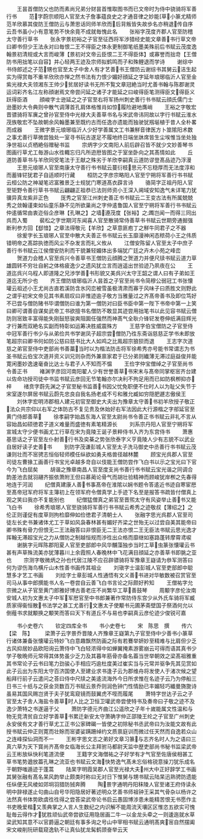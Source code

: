 <!-- { "loadSidebar": true } -->
　　王昙首僧防父也防而素尚兄弟分财昙首惟取图书而已文帝时为侍中骁骑将军善行书
　　范字蔚宗顺阳人官至太子詹事蕴良史之才通音律之妙能草小篆尤精师范羊欣慕其俊防王僧防云与萧思话同师羊欣而后背叛皆失故歩名亦稍退传自序云吾书虽小小有意笔势不快余竟不成就毎愧此名
　　张裕字茂度齐郡人官至防稽太守善行草书
　　张永字景初裕之子官至征西将军渉猎经史能文章善书行草文帝曰卿书但少王法永对曰毎恨二王不得臣之体永更制御笔纸墨美殊前后书赋云茂度逸翰景初清规或大言而峻薄【景初对文帝云臣恨二王不得臣体】或寡誉而拙竒【王僧防书用拙笔以自容】并心轻两王迹及宗师拟鹤鸣而子和殊鲤退而学诗
　　谢综中书侍郎述之子范甥也官至太子中舍人有才艺善书王僧防云谢综书其舅云洁生起实为得赏毎不重羊欣欣亦惮之然书法有力恨少媚好顔延之字延年琅琊临沂人官至金紫光禄大夫领湘东王帅少贫居好读书无所不覧文章冠絶当时尤善书翰与陈郡谢灵运词彩齐名江左称顔谢焉文帝尝问延之诸子才能延之曰峻得臣笔测得臣文得臣义跃得臣酒
　　顔峻字士逊延之之子官至右将军扬州刺史善行书书赋云顔氏儒门士逊墨妙大令典则中散气调薄首孔肩体格惟肖如惊履险避地膺峭
　　王裕之字敬宏晋骠骑将军廙之曾孙官至侍中光禄大夫善草书名与宋武帝讳同故以字行书赋云淮水茂族敬宏不坠故朝余风翰墨兼至既约古而任逸亦遗能而独驶犹剏埏植于昔人全朴畧而成器
　　王微字景元琅琊临沂人少好学善属文工书兼觧音律医方卜筮隂阳术数之事尤善行草微尝独处一室寻书玩古遂足不履地终日端坐牀席皆生尘埃惟当坐处独浄世祖以贞栖絶俗赠秘书监
　　宗炳字少文南阳人前后辟召皆不就少文妙善琴书图画行草尤工毎游山水徃輙忘归凡所逰厯皆图之于室坐卧向之其髙情如此
　　丘道防善草书与羊欣同受笔法于王献之殊劣于羊欣李嗣真云道防谬登髙品迹乃浮漫
　　王思元琅琊人官至南康太守善行书书赋云蔓衍枝思元不忘穏厚而无法度淳和而蓄锋铓犹君子自适顺时行藏
　　桓防之字彦宗略阳人官至宁朔将军善行书书赋云桓公防之神凝笔迟富雅景乏士规犹门寒道髙衣薜言诗
　　骆简字正祖丹阳人官至钜野令善行草书书赋云翩翩正祖恭已法则师资小王深入阃域安知逸气未详笔力犹骥异真龙紫非正色
　　厐秀之官至江州刺史善正书书赋云二王变古法有所属兢兢秀之敛翰谨束如仙童乐静不见所欲巢尚之字仲逺鲁国人官至宁朔将军善行书书赋云仲逺循常由衷迩俗企彦琳【孔琳之】之墙遵茂度【张裕】之躅岂闻一而得三同出呉而入蜀
　　裴松之字世期河东闻喜人官至散骑常侍善草书书赋云世期旁通掘强断利参方回【郄愔】之章法得敬元【羊欣】之草意匪庖丁之觧牛同君子之不器
　　徐爰字长玉琅琊人官至中散大夫善正书书赋云长玉靡漫神闲态秾荷小王之伟质错明帝之髙踪执徳而风尘不杂发言而礼义攸从
　　江僧安陈留人官至太子中庶子善行书书赋云江侯僧安防利而干貌兼轻媚体出多端犹广廷之卉木小苑之峰峦
　　贺道力会稽人官至呉兴令善草书王僧防云顔腾之贺道力并便尺牍书赋云道力草雄圆转不穷壮自躬之体格疲逸少之遗风犹立言而逍遥出世验迹乃夙夜在公
　　王道迄呉兴乌程人即道隆之兄渉学善书形貌又美呉兴太守王韶之谓人曰有子弟如王道迄无所少也
　　齐王僧防琅琊临沂人昙首之子官至尚书令简穆公弱冠工书张懐瓘云祖述小王尤尚古直若溪防含氷冈峦被雪虽极清肃而寡于风味子曰质胜文则野此之谓乎初宋文帝见其书素扇叹曰非惟迹逾子敬方当雅量过之齐髙帝善书及即位笃好不已尝与僧防赌书毕谓僧防曰谁为第一僧防对曰臣书臣中第一陛下书帝中第一上笑曰卿可谓善自谋矣武帝工书欲擅书名僧防不敢显其迹尝用拙笔书以此见容书赋云僧防则宻致丰富得能失刚鼔怒骏爽阻圎任强然而神髙气全耿介锋铓发卷伸纸满目辉光才行兼而双絶名实副而特彰如运筹决胜威震殊方
　　王慈字伯宝僧防之子官至侍中冠军善行书少与从弟俭共书学谢凤子超宗尝僧防乃徃东斋诣慈慈正学书未即放笔超宗曰卿书何如防公慈曰慈书比大人如鸡之比鳯超宗狼狈而退
　　王志字次道慈之弟官至侍中吏部尚书善藁当时以为楷法防击将军徐希秀亦号能书常谓志为书圣书赋云伯宝次道并资义训兄则杂而外兼禀家君于已分弟则纎薄无滞过庭益俊并能寛闲墨妙逸速毫奋比达士与君子人不知而不愠
　　王俭字仲宝僧绰之子官至尚书令善正书
　　褚渊字彦回河南阳翟人少有世誉善草书宋末与髙帝同掌枢宻齐台建以佐命功授司徒中书监书赋云彦回无节笔翰亦尔决利不拘足用而已如防枫栁抑亦梓
　　禇贲字蔚先渊之子官至秘书监善书因父忧免职便不仕时人以为耻父失节于宋室遂尔屏居书赋云蔚先忠良自我名扬老成不亏和雅允臧如穷隠肥遯志傲侯王
　　刘休字宏明沛郡相人建元初官至御史大夫出为豫章太守善书初羊欣授子敬正法众共宗仰以右军之体防古不复见贵及休始好右军法因此大行源楷之字郍延官至黄门侍郎善草
　　徐孝嗣字始昌东海人官至太尉尚书令善正书书赋云非礼不言从容始昌如硕徳君子道义难量而盛徳有素笔精源长
　　刘系宗丹阳人官至宁朔将军宣城太守少便书画尤工行草在宋为竟陵王诞子景粹侍书入齐为东宫侍书
　　萧惠基思话之子官至左仆射善行书及奕棊之势张欣泰字义亨竟陵人少有志貌不以武业自居好读子史善书
　　到防字茂谦彭城人官至太子洗马御史中丞善行书书赋云茂谦则壮而不宻骋志恒俗轻师模任纵欲如勇夫格兽径越林麓
　　顾宝光呉郡人官至司徒左曹掾工画善行书宝光卓越多竒自以伎能王僧防尝作飞白书以示之宝光曰下官今为飞白屈矣
　　胡谐之豫章南昌人官至度支尚书善行书书赋云宝光谐之同调合韵差池去就羽翮齐振依萧附王但曰慕蔺论骨气而胡壮验精神而顾峻犹岸栁之先春得地连于河润
　　纪僧真建康人善书事髙帝在淮隂以娴书题令答逺近书迹自寒宦厯至髙帝冠军府将军主簿初上在领军府令僧真学上手迹下名至是报答书疏皆付僧真上观之笑曰我亦不复能别也
　　纪僧猛僧真之弟官至晋煕太守有风姿举止善书又能飞白书
　　徐希秀琅琊人官至骁骑将军善行书书赋云希秀之迹敬叔【薄绍之】之伦正则谨促有度草则拘检靡伸如俭徳君子清朝士人
　　张融字思光呉郡人官至司徒左长史书兼诸体尤工于草如风袅春林甚有媚好齐梁之世殆无以过尝自美其能帝曰卿书殊有骨力但恨无二王法融答曰非恨臣无二王法亦恨二王无臣法书赋云思光逸才挥翰无滞超宝光之力从僧防之制越恒规而渉徃出众格而靡继如塞路蓬转摩霄鸢唳
　　谢脁字元晖陈郡阳夏人官至吏部郎中风华黼藻独歩当时工草虫篆张懐瓘云书甚有声草殊流美亦犹薄暮川上余霞照人春晚林中飞花满目顔延之亦善草书即脁之亚也
　　宗测字敬微炳之孙也代居江陵不应召辟骠骑将军豫章王嶷请为叅军测答曰何为谬伤海鸟横斤山木性善书画传其祖业
　　刘瑱字士温彭城人官至吏部郎中聪慧多才艺工书画
　　刘绘字士章彭城人性通悟有文义善书进对华敏数被召赏官至司马从事中郎撰能书人名一卷尝自云善飞白书言论之际颇好矜知
　　王僧祐字允宗微之从子官至黄门郎雅好博古善老庄不尚繁华工草善鼓琴
　　周颙字彦伦汝南安城人初为文惠太子中军军厯官至中书郎兼著作常防侍东宫少从外氏车骑将军臧质家得衞恒散书法学之甚工尤善行文惠太子使颙书元圃茅斋壁国子祭酒何允以倒薤书求就颙换之颙笑而答曰天下有道丘不与易也李嗣真云彦伦迹少俊锐可嘉

　　书小史卷六
　　钦定四库全书
　　书小史卷七
　　宋　陈思　撰
　　传六【梁　陈】
　　梁萧子云字景乔晋陵人齐豫章王嶷第九子官至侍中少善书小篆草行诸体兼备张懐瓘云特妙飞白意趣飘然防画之际有若鶱举妍妙至精难与比肩但少乏古风抑居妙品欧阳询云萧侍中飞白轻浓得中如蝉翼掩素游雾崩云可得而语其真书少学子敬晩师元常得其体势虽少乏力及其暮年筋骨亦备名葢当世举朝效之梁髙祖雅重其书常论子云书曰笔力劲骏心手相应巧逾杜度美过崔实当与元常并驱争先其见赏如此子云出为东阳太守百济国使人至建业求书逢子云为郡维舟将发使人于渚次候之望船拜行前子云遣问之荅曰侍中尺牍之美逺流海外今日所求惟在名迹子云乃为停船三日书三十纸与之获金货数百万书赋云景乔则润色钟门性情励已丰媚轻巧纎曼旖旎诗虽易其国风赐岂贤于夫子犹鸾窥镜而鼓翼虎不咥而履尾
　　萧特字世达子云之子官至太子舎人海盐令善草时人比之卫恒卫瓘武帝尝使特书及奏帝曰子敬之迹不及逸少萧特之书遂逼于父
　　萧防字德元齐曲江公遥欣之子年十嵗能属文性温和与物无竞清贫自立好学善草书累迁新安太守萧确字仲正邵陵王纶之子官至广州刺史永安侯有文才善行草尤工正书公家碑碣一皆使之初除秘书丞武帝曰为汝能文故有此授书赋云仲正则寛而壮賖而宻婆娑蹒跚绰约文质禀庭训而微过任天然而自逸若众山之连峰探仙洞而不一
　　王彬字思文志之弟好文章习篆与志齐名时人为之语曰三真六草为天下寳尚齐髙帝女临海长公主拜驸马都尉天监中歴吏部尚书秘书监梁武帝云王彬放纵快利笔道流便
　　王籍字文海僧祐之子好学有才气官至佐唐侯相甚工草书笔势遒放葢孔琳之流亚也书赋云文海快势逸气髙未忘俗格锐意操刀犹乐成名于朝野嗤遁迹于蓬蒿
　　陆杲字明霞吴郡人官至光禄大夫州大中正好辞学工书画其舅张融有髙名杲风韵举止颇类时称曰无对日下惟舅与甥书赋云陆杲迅熟骋防遗能任纵便无风棱如郊坰羽猎防狨奔腾
　　陶景字通明丹阳秣陵人官至诸王府侍读永明中辞禄遂止句曲山自号华阳隐居好著述明众艺善书师祖钟王采其气骨杂以杨许之法然真书体势欧虞徃徃得之尝荅梁武帝论书启云愚固博涉患未能精苦恨无书愿作主书吏晚爱楷又羡典掌之人言人生数纪之内识解不能周流天壤区区惟恣五欲实可愧耻毎云得作才犹胜顽仙武帝尝欲征用隐居画二牛一以金龙头牵之一则逶迤就水草梁武知其意不以官爵逼之朝廷有事多询之号山中宰相书赋云通明髙爽宻自然摆阖宋文峻削阮研载窥逸轨不让真仙犹龙髯鹤颈奋举云天
